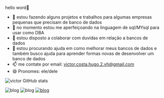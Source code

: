 hello word👋

- 🔭 estou fazendo alguns projetos e trabalhos para algumas empresas pequenas que precisam de banco de dados 
- 🌱 no momento estou me aperfeiçoando na linguagem de sql/MYsql para usar como DBA
- 👯 estou disposto a colaborar com duvidas em relação a bancos de dados 
- 🤔 estou procurando ajuda em como melhorar meus bancos de dados e também busco ajuda para aprender formas novas de desenvolver um banco de dados  
- 📫 me contate por email: victor.costa.hugo.2.vh@gmail.com
- 😄 Pronomes: ele/dele

![victor GitHub stats](https://github-readme-stats.vercel.app/api?username=victorhugo-dba&show_icons=true&theme=radical)


  ![blog](https://img.shields.io/badge/MySQL-00000F?style=for-the-badge&logo=mysql&logoColor=white)
  ![blog](https://img.shields.io/badge/Microsoft_SQL_Server-CC2927?style=for-the-badge&logo=microsoft-sql-server&logoColor=white)
  [![blog](https://img.shields.io/badge/LinkedIn-0077B5?style=for-the-badge&logo=linkedin&logoColor=white)](https://www.linkedin.com/in/victor-hugo-b361562b2/)
